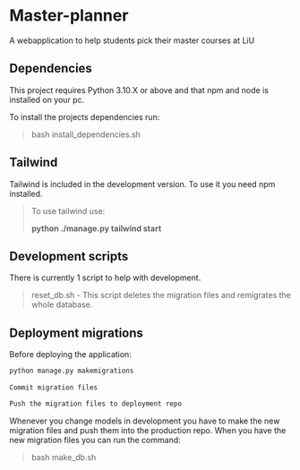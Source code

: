 # Master-planner
A webapplication to help students pick their master courses at LiU

## Dependencies
This project requires Python 3.10.X or above and that npm and node is installed on your pc.

To install the projects dependencies run:
> bash install_dependencies.sh

## Tailwind
Tailwind is included in the development version. To use it you need npm installed.

> To use tailwind use:
>
> **python ./manage.py tailwind start**

## Development scripts
There is currently 1 script to help with development.
> reset_db.sh - This script deletes the migration files and remigrates the whole database.

## Deployment migrations
Before deploying the application:
```python
python manage.py makemigrations
 
Commit migration files

Push the migration files to deployment repo
```

Whenever you change models in development you have to make the new migration files and push them into the production repo.
When you have the new migration files you can run the command:
> bash make_db.sh

